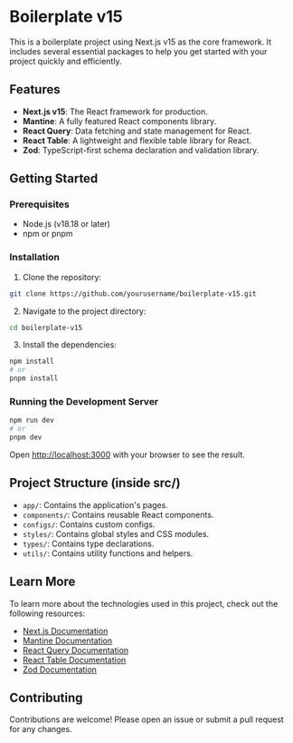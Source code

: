 # Boilerplate v15

This is a boilerplate project using Next.js v15 as the core framework. It
includes several essential packages to help you get started with your project
quickly and efficiently.

## Features

- **Next.js v15**: The React framework for production.
- **Mantine**: A fully featured React components library.
- **React Query**: Data fetching and state management for React.
- **React Table**: A lightweight and flexible table library for React.
- **Zod**: TypeScript-first schema declaration and validation library.

## Getting Started

### Prerequisites

- Node.js (v18.18 or later)
- npm or pnpm

### Installation

1. Clone the repository:

```bash
git clone https://github.com/yourusername/boilerplate-v15.git
```

2. Navigate to the project directory:

```bash
cd boilerplate-v15
```

3. Install the dependencies:

```bash
npm install
# or
pnpm install
```

### Running the Development Server

```bash
npm run dev
# or
pnpm dev
```

Open [http://localhost:3000](http://localhost:3000) with your browser to see the
result.

## Project Structure (inside src/)

- `app/`: Contains the application's pages.
- `components/`: Contains reusable React components.
- `configs/`: Contains custom configs.
- `styles/`: Contains global styles and CSS modules.
- `types/`: Contains type declarations.
- `utils/`: Contains utility functions and helpers.

## Learn More

To learn more about the technologies used in this project, check out the
following resources:

- [Next.js Documentation](https://nextjs.org/docs)
- [Mantine Documentation](https://mantine.dev/getting-started/)
- [React Query Documentation](https://tanstack.com/query/latest/docs/framework/react/overview)
- [React Table Documentation](https://tanstack.com/table/latest/docs/overview)
- [Zod Documentation](https://zod.dev/)

## Contributing

Contributions are welcome! Please open an issue or submit a pull request for any
changes.
